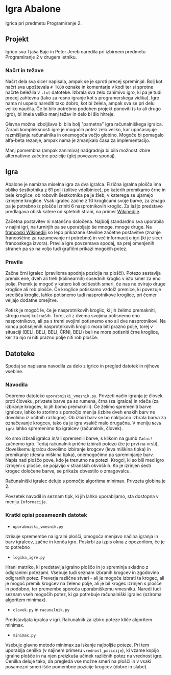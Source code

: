 # Igra Abalone

Igrica pri predmetu Programiranje 2.

## Projekt

Igrico sva Tjaša Bajc in Peter Jereb naredila pri izbirnem predmetu Programiranje 2 v drugem letniku.

### Načrt in težave

Načrt dela sva sicer napisala, ampak se je sproti precej spreminjal. Bolj kot načrt sva upoštevala `# TODO` oznake in komentarje v kodi ter si sprotne načrte beležila v `.txt` datoteke. Izbrala sva zelo zanimivo igro, ki pa je tudi precej zahtevna (tako za resno igranje kot s programerskega vidika). Igre nama ni uspelo narediti tako dobro, kot bi želela, ampak sva se pri delu veliko naučila. Če bi bilo potrebno podoben projekt ponoviti (s to ali drugo igro), bi imela veliko manj težav in delo bi šlo hitreje.

Glavna možna izboljšava bi bila bolj "pametna" igra računalniškega igralca. Zaradi kompleksnosti igre je mogočih potez zelo veliko, kar upočasnjuje razmišljanje računalnika in onemogoča večjo globino. Mogoče bi pomagalo alfa-beta rezanje, ampak nama je zmanjkalo časa za implementacijo.

Manj pomembna (ampak zanimiva) nadgradnja bi bila možnost izbire alternativne začetne pozicije (glej povezavo spodaj).

## Igra

Abalone je namizna miselna igra za dva igralca. Fizična igralna plošča ima obliko šestkotnika z 61 polji (plitve vdolbinice), po katerih premikamo črne in bele kroglice, ob robovih šestkotnika pa je žleb, v katerega se ujamejo izrinjene kroglice. Vsak igralec začne z 10 kroglicami svoje barve, za zmago pa je potrebno iz plošče izriniti 6 nasprotnikovih kroglic. Za lažjo predstavo predlagava obisk katere od spletnih strani, na primer [Wikipedije](https://en.wikipedia.org/wiki/Abalone_(board_game)). 

Začetna postavitev ni natančno določena. Najbolj standardno sva uporabila v najini igri, na turnirjih pa se uporabljajo še mnoge, mnoge druge. Na [francoski Wikipediji](https://fr.wikipedia.org/wiki/Abalone_(jeu)) so lepo prikazane številne začetne postavitve (znanje francoščine za razumevanje ni potrebno) in več informacij o igri (ki je sicer francoskega izvora). Pravila igre povzemava spodaj, na prej omenjenih straneh pa so na voljo tudi grafični prikazi mogočih potez.

### Pravila

Začne črni igralec (praviloma spodnja pozicija na plošči). Potezo sestavlja premik ene, dveh ali treh (kolinearnih) sosednih kroglic v isto smer za eno polje. Premik je mogoč v katero koli od šestih smeri, če nas ne ovirajo druge kroglice ali rob plošče. Če kroglice potiskamo vzdolž premice, ki povezuje središča kroglic, lahko potisnemo tudi nasprotnikove kroglice, pri čemer veljajo dodatne omejitve.

Potisk je mogoč le, če je nasprotnikovih kroglic, ki jih želimo premakniti, strogo manj kot naših. Torej, ali z dvema svojima potisnemo eno nasprotnikovo, ali pa s tremi svojimi potisnemo eno ali dve nasprotnikovi. Na koncu potisnjenih nasprotnikovih kroglic mora biti prazno polje, torej v situaciji (BELI, BELI, BELI, ČRNI, BELI) beli ne more potisniti črne kroglice, ker za njo ni niti prazno polje niti rob plošče.

## Datoteke

Spodaj so napisana navodila za delo z igrico in pregled datotek in njihove vsebine.

### Navodila

Odpremo datoteko `uporabniski_vmesnik.py`. Privzeti način igranja je človek proti človeku, privzete barve pa so rumena, črna (za igralca) in rdeča (za izbiranje krogcev, ki jih bomo premaknili). Če želimo spremeniti barve igralcev, lahko to storimo s pomočjo menija (izbire dveh enakih barv ne dovolimo iz očitnih razlogov). Ob izbiri barv se bo naključno izbrala barva za označevanje krogcev, tako da je igra vsakič malo drugačna. V meniju `Nova igra` lahko spremenimo tip igralcev (računalnik, človek).

Ko smo izbrali igralca in/ali spremenili barve, s klikom na gumb `Začni!` začnemo igro. Tedaj računalnik prične izbirati potezo (če je prvi na vrsti), človeškemu igralcu dovolimo izbiranje krogcev (leva miškina tipka) in premikanje (desna miškina tipka), onemogočimo pa spreminjanje barv. Napis nad ploščo pove, kdo je trenutno na potezi. Krogci, ki so bili med igro izrinjeni s plošče, se pojavijo v stranskih okvirčkih. Ko je izrinjen šesti krogec določene barve, se prikaže obvestilo o zmagovalcu.

Računalniški igralec deluje s pomočjo algoritma minimax. Privzeta globina je 2.

Povzetek navodil in seznam tipk, ki jih lahko uporabljamo, sta dostopna v meniju `Informacije`.

### Kratki opisi posameznih datotek

* `uporabniski_vmesnik.py`

Izrisuje spremembe na igralni plošči, omogoča menjavo načina igranja in barv igralcev, začne in konča igro. Poskrbi za izpis okna z opozorilom, če je to potrebno
* `logika_igre.py`

Hrani matriko, ki predstavlja igralno ploščo in jo spreminja skladno z odigranimi potezami. Vsebuje tudi seznam izbranih krogcev in zgodovino odigranih potez. Preverja različne stvari - ali je mogoče izbrati ta krogec, ali je mogoč premik krogcev na želeno polje, ali je bil krogec izrinjen s plošče in podobno, ter premembe sporoča uporabniškemu vmesniku. Naredi tudi seznam vseh mogočih potez, ki ga potrebuje računalniški igralec (oziroma algoritem minimax).
* `clovek.py` in `racunalnik.py`

Predstavljata igralca v igri. Računalnik za izbiro poteze kliče algoritem minimax. 
* `minimax.py`

Vsebuje glavno metodo minimax za iskanje najboljše poteze. Pri tem uporablja cenilko (v najinem primeru `vrednost_pozicije`), ki vzame kopijo igralne plošče in na njen preizkuša učinek različnih potez na vrednost igre. Cenilka deluje tako, da pregleda vse možne smeri na plošči in v vsaki posamezni smeri išče pomembne pozicije krogcev (dobre in slabe).


